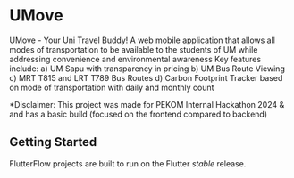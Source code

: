# UMove

UMove - Your Uni Travel Buddy! A web mobile application that allows all modes of transportation to be available to the students of UM while addressing convenience and environmental awareness
Key features include:
a) UM Sapu with transparency in pricing
b) UM Bus Route Viewing 
c) MRT T815 and LRT T789 Bus Routes
d) Carbon Footprint Tracker based on mode of transportation with daily and monthly count


*Disclaimer: This project was made for PEKOM Internal Hackathon 2024 & and has a basic build (focused on the frontend compared to backend)

## Getting Started

FlutterFlow projects are built to run on the Flutter _stable_ release.
